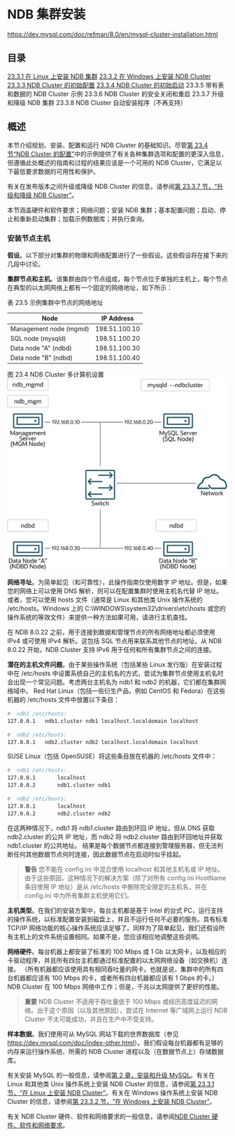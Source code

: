 # NDB 集群安装

<https://dev.mysql.com/doc/refman/8.0/en/mysql-cluster-installation.html>

## 目录

[23.3.1 在 Linux 上安装 NDB 集群](在Linux上安装NDB集群.md)
[23.3.2 在 Windows 上安装 NDB Cluster](在Windows上安装NDB集群.md)
[23.3.3 NDB Cluster 的初始配置](NDB集群初始配置.md)
[23.3.4 NDB Cluster 的初始启动](NDB集群的初始启动.md)
23.3.5 带有表和数据的 NDB Cluster 示例
23.3.6 NDB Cluster 的安全关闭和重启
23.3.7 升级和降级 NDB 集群
23.3.8 NDB Cluster 自动安装程序（不再支持）

## 概述

本节介绍规划、安装、配置和运行 NDB Cluster 的基础知识。尽管[第 23.4 节“NDB Cluster 的配置”](https://dev.mysql.com/doc/refman/8.0/en/mysql-cluster-configuration.html)中的示例提供了有关各种集群选项和配置的更深入信息，但遵循此处概述的指南和过程的结果应该是一个可用的 NDB Cluster，它满足以下最低要求数据的可用性和保护。

有关在发布版本之间升级或降级 NDB Cluster 的信息，请参阅[第 23.3.7 节，“升级和降级 NDB Cluster”](https://dev.mysql.com/doc/refman/8.0/en/mysql-cluster-upgrade-downgrade.html)。

本节涵盖硬件和软件要求；网络问题；安装 NDB 集群；基本配置问题；启动、停止和重新启动集群；加载示例数据库；并执行查询。

### 安装节点主机

**假设**。以下部分对集群的物理和网络配置进行了一些假设。这些假设将在接下来的几段中讨论。

**集群节点和主机**。该集群由四个节点组成，每个节点位于单独的主机上，每个节点在典型的以太网网络上都有一个固定的网络地址，如下所示：

表 23.5 示例集群中节点的网络地址

| Node                   | IP Address    |
|------------------------|---------------|
| Management node (mgmd) | 198.51.100.10 |
| SQL node (mysqld)      | 198.51.100.20 |
| Data node "A" (ndbd)   | 198.51.100.30 |
| Data node "B" (ndbd)   | 198.51.100.40 |

图 23.4 NDB Cluster 多计算机设置
![NDB Cluster Multi-Computer Setup](../../../resources/multi-comp-1.png)

**网络寻址**。为简单起见（和可靠性），此操作指南仅使用数字 IP 地址。但是，如果您的网络上可以使用 DNS 解析，则可以在配置集群时使用主机名代替 IP 地址。或者，您可以使用 hosts 文件（通常是 Linux 和其他类 Unix 操作系统的 /etc/hosts，Windows 上的 C:\WINDOWS\system32\drivers\etc\hosts 或您的操作系统的等效文件）来提供一种方法如果可用，请进行主机查找。

在 NDB 8.0.22 之前，用于连接到数据和管理节点的所有网络地址都必须使用 IPv4 或可使用 IPv4 解析。这包括 SQL 节点用来联系其他节点的地址。从 NDB 8.0.22 开始，NDB Cluster 支持 IPv6 用于任何和所有集群节点之间的连接。

**潜在的主机文件问题**。由于某些操作系统（包括某些 Linux 发行版）在安装过程中在 /etc/hosts 中设置系统自己的主机名的方式，尝试为集群节点使用主机名时会出现一个常见问题。考虑两台主机名为 ndb1 和 ndb2 的机器，它们都在集群网络域中。 Red Hat Linux（包括一些衍生产品，例如 CentOS 和 Fedora）在这些机器的 /etc/hosts 文件中放置以下条目：

```bash
#  ndb1 /etc/hosts:
127.0.0.1   ndb1.cluster ndb1 localhost.localdomain localhost
```

```bash
#  ndb2 /etc/hosts:
127.0.0.1   ndb2.cluster ndb2 localhost.localdomain localhost
```

SUSE Linux（包括 OpenSUSE）将这些条目放在机器的 /etc/hosts 文件中：

```bash
#  ndb1 /etc/hosts:
127.0.0.1       localhost
127.0.0.2       ndb1.cluster ndb1
```

```bash
#  ndb2 /etc/hosts:
127.0.0.1       localhost
127.0.0.2       ndb2.cluster ndb2
```

在这两种情况下，ndb1 将 ndb1.cluster 路由到环回 IP 地址，但从 DNS 获取 ndb2.cluster 的公共 IP 地址，而 ndb2 将 ndb2.cluster 路由到环回地址并获取 ndb1.cluster 的公共地址。 结果是每个数据节点都连接到管理服务器，但无法判断任何其他数据节点何时连接，因此数据节点在启动时似乎挂起。

> **警告**
您不能在 config.ini 中混合使用 localhost 和其他主机名或 IP 地址。由于这些原因，这种情况下的解决方案（除了对所有 config.ini HostName 条目使用 IP 地址）是从 /etc/hosts 中删除完全限定的主机名，并在 config.ini 中为所有集群主机使用它们。

**主机类型**。在我们的安装方案中，每台主机都是基于 Intel 的台式 PC，运行支持的操作系统，以标准配置安装到磁盘上，并且不运行任何不必要的服务。具有标准 TCP/IP 网络功能的核心操作系统应该足够了。同样为了简单起见，我们还假设所有主机上的文件系统设置相同。如果不是，您应该相应地调整这些说明。

**网络硬件**。每台机器上都安装了标准的 100 Mbps 或 1 Gb 以太网卡，以及相应的卡驱动程序，并且所有四台主机都通过标准配置的以太网网络设备（如交换机）连接。 （所有机器都应该使用具有相同吞吐量的网卡。也就是说，集群中的所有四台机器都应该有 100 Mbps 的卡，或者所有四台机器都应该有 1 Gbps 的卡。）NDB Cluster 在 100 Mbps 网络中工作；但是，千兆以太网提供了更好的性能。

> **重要**
NDB Cluster 不适用于吞吐量低于 100 Mbps 或经历高度延迟的网络。出于这个原因（以及其他原因），尝试在 Internet 等广域网上运行 NDB Cluster 不太可能成功，并且在生产中不受支持。

**样本数据**。我们使用可从 MySQL 网站下载的世界数据库（参见 <https://dev.mysql.com/doc/index-other.html>）。我们假设每台机器都有足够的内存来运行操作系统、所需的 NDB Cluster 进程以及（在数据节点上）存储数据库。

有关安装 MySQL 的一般信息，请参阅[第 2 章，安装和升级 MySQL](https://dev.mysql.com/doc/refman/8.0/en/installing.html)。有关在 Linux 和其他类 Unix 操作系统上安装 NDB Cluster 的信息，请参阅[第 23.3.1 节，“在 Linux 上安装 NDB Cluster”](https://dev.mysql.com/doc/refman/8.0/en/mysql-cluster-install-linux.html)。有关在 Windows 操作系统上安装 NDB Cluster 的信息，请参阅[第 23.3.2 节，“在 Windows 上安装 NDB Cluster”](https://dev.mysql.com/doc/refman/8.0/en/mysql-cluster-install-windows.html)。

有关 NDB Cluster 硬件、软件和网络要求的一般信息，请参阅[NDB Cluster 硬件、软件和网络要求](../NDB集群概述/NDB资源要求.md)。
